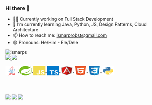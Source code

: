 ### Hi there 👋
- 🏋️‍♂️ Currently working on Full Stack Development
- 🌱 I’m currently learning Java, Python, JS, Design Patterns, Cloud Architecture
- 📫 How to reach me: ismarprobst@gmail.com
- 😄 Pronouns: He/Him - Ele/Dele
<img src="https://komarev.com/ghpvc/?username=ismarps&color=green" alt="ismarps"/> 
<div>
  <a href="https://github.com/ismarps">
  <img height="180em" src="https://github-readme-stats.vercel.app/api/top-langs/?username=ismarps&layout=compact&langs_count=7&theme=dark"/>
  <img height="180em" src="https://github-readme-stats.vercel.app/api?username=ismarps&show_icons=true&theme=dark&include_all_commits=true&count_private=true"/>
  
</div>
<div style="display: inline_block"><br>
  <img align="center" alt="ismarps-Java" height="30" width="40" src="https://raw.githubusercontent.com/devicons/devicon/master/icons/java/java-original-wordmark.svg">
  <img align="center" alt="ismarps-Spring" height="30" width="40" src="https://raw.githubusercontent.com/devicons/devicon/master/icons/spring/spring-original.svg">
  <img align="center" alt="ismarps-Js" height="30" width="40" src="https://raw.githubusercontent.com/devicons/devicon/master/icons/javascript/javascript-plain.svg">
  <img align="center" alt="ismarps-Ts" height="30" width="40" src="https://raw.githubusercontent.com/devicons/devicon/master/icons/typescript/typescript-plain.svg">
  <img align="center" alt="ismarps-Angular" height="30" width="40" src="https://raw.githubusercontent.com/devicons/devicon/master/icons/angularjs/angularjs-original.svg">
  <img align="center" alt="ismarps-HTML" height="30" width="40" src="https://raw.githubusercontent.com/devicons/devicon/master/icons/html5/html5-original.svg">
  <img align="center" alt="ismarps-CSS" height="30" width="40" src="https://raw.githubusercontent.com/devicons/devicon/master/icons/css3/css3-original.svg">
  <img align="center" alt="ismarps-Python" height="30" width="40" src="https://raw.githubusercontent.com/devicons/devicon/master/icons/python/python-original.svg">
</div>
  
  ##
  
  <div style="display: inline_block"><br>
  
  <a align="center" href="https://instagram.com/ismarps" target="_blank"><img src="https://img.shields.io/badge/-Instagram-%23E4405F?style=for-the-badge&logo=instagram&logoColor=white" target="_blank"></a>
  <a align="center" href = "mailto:ismarprobst@gmail.com"><img src="https://img.shields.io/badge/-Gmail-%23333?style=for-the-badge&logo=gmail&logoColor=white" target="_blank"></a>
  <a align="center" href="https://www.linkedin.com/in/ismarpls" target="_blank"><img src="https://img.shields.io/badge/-LinkedIn-%230077B5?style=for-the-badge&logo=linkedin&logoColor=white" target="_blank"></a> 
 
 <!-- ![Snake animation](https://github.com/ismarps/ismarps/blob/output/github-contribution-grid-snake.svg) -->
 
</div>
